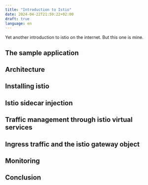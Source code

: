 ```yaml
---
title: "Introduction to Istio"
date: 2024-04-22T21:59:22+02:00
draft: true
language: en
---
```


Yet another introduction to istio on the internet. But this one is mine.

## The sample application

## Architecture

## Installing istio

## Istio sidecar injection

## Traffic management through istio virtual services

## Ingress traffic and the istio gateway object

## Monitoring

## Conclusion
